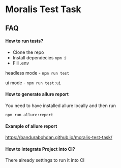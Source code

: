 # Moralis Test Task

## FAQ

#### How to run tests?

- Clone the repo
- Install dependecies ```npm i```
- Fill .env 

headless mode - ```npm run test```

ui mode - ```npm run test:ui```

#### How to generate allure report

You need to have installed allure locally and then run

```npm run allure:report```

#### Example of allure report

https://bandurabohdan.github.io/moralis-test-task/


#### How to integrate Project into CI?

There already settings to run it into CI
